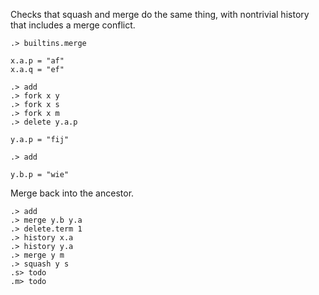 Checks that squash and merge do the same thing, with nontrivial history that
includes a merge conflict.

```ucm:hide
.> builtins.merge
```

```unison
x.a.p = "af"
x.a.q = "ef"
```

```ucm
.> add
.> fork x y
.> fork x s
.> fork x m
.> delete y.a.p
```

```unison
y.a.p = "fij"
```

```ucm
.> add
```

```unison
y.b.p = "wie"
```

Merge back into the ancestor.

```ucm
.> add
.> merge y.b y.a
.> delete.term 1
.> history x.a
.> history y.a
.> merge y m
.> squash y s
.s> todo
.m> todo
```

